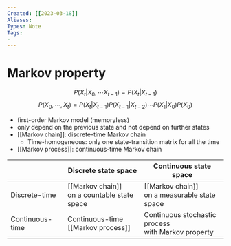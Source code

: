 ```yaml
---
Created: [[2023-03-18]]
Aliases: 
Types: Note
Tags: 
- 
---
```

# Markov property

$$P(X_t|X_0,\cdots X_{t-1})=P(X_t|X_{t-1})$$
$$P(X_0, \cdots, X_t)=P(X_t|X_{t-1})P(X_{t-1}|X_{t-2})\cdots P(X_1|X_0)P(X_0)$$
- first-order Markov model (memoryless)
- only depend on the previous state and not depend on further states
- [[Markov chain]]: discrete-time Markov chain
	- Time-homogeneous: only one state-transition matrix for all the time
- [[Markov process]]: continuous-time Markov chain

|                 | Discrete state space                            | Continuous state space                                |
| --------------- | ----------------------------------------------- | ----------------------------------------------------- |
| Discrete-time   | [[Markov chain]] <br>on a countable state space | [[Markov chain]]<br> on a measurable state space      |
| Continuous-time | Continuous-time <br>[[Markov process]]          | Continuous stochastic process<br>with Markov property |
